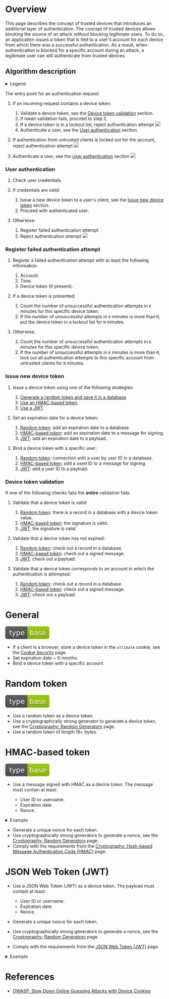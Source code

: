 # Overview

This page describes the concept of trusted devices that introduces an additional layer of authentication. The concept of trusted devices allows blocking the source of an attack without blocking legitimate users. To do so, an application issues a token that is tied to a user's account for each device from which there was a successful authentication. As a result, when authentication is blocked for a specific account during an attack, a legitimate user can still authenticate from trusted devices.

## Algorithm description

<details>
<summary>Legend</summary>

![][exit] - End of the algorithm.
</details>

The entry point for an authentication request:

1. If an incoming request contains a device token:

    1. Validate a device token, see the [Device token validation](#device-token-validation) section.
    1. If token validation fails, proceed to step 2.
    1. If a device token is in a lockout list, reject authentication attempt ![][exit]
    1. Authenticate a user, see the [User authentication](#user-authentication) section.

1. If authentication from untrusted clients is locked out for the account, reject authentication attempt ![][exit]
1. Authenticate a user, see the [User authentication](#user-authentication) section ![][exit]

### User authentication

1. Check user credentials.
1. If credentials are valid:

    1. Issue a new device token to a user's client, see the [Issue new device token](#issue-new-device-token) section.
    1. Proceed with authenticated user.

1. Otherwise:

    1. Register failed authentication attempt.
    1. Reject authentication attempt ![][exit]

### Register failed authentication attempt

1. Register a failed authentication attempt with at least the following information:

    1. Account.
    1. Time.
    1. Device token (if present).

1. If a device token is presented:

    1. Count the number of unsuccessful authentication attempts in `K` minutes for this specific device token.
    1. If the number of unsuccessful attempts in `K` minutes is more than `M`, put the device token in a lockout list for `N` minutes.

1. Otherwise:

    1. Count the number of unsuccessful authentication attempts in `K` minutes for this specific device token.
    1. If the number of unsuccessful attempts in `K` minutes is more than `M`, lock out all authentication attempts to this specific account from untrusted clients for `N` minutes.

### Issue new device token

1. Issue a device token using one of the following strategies:

    1. [Generate a random token and save it in a database](#random-token).
    1. [Use an HMAC-based token](#hmac-based-token).
    1. [Use a JWT](#json-web-token-jwt).

1. Set an expiration date for a device token:

    1. [Random token](#random-token): add an expiration date to a database.
    1. [HMAC-based token](#hmac-based-token): add an expiration date to a message for signing.
    1. [JWT](#json-web-token-jwt): add an expiration date to a payload.

1. Bind a device token with a specific user:

    1. [Random token](#random-token): connection with a user by user ID in a database.
    1. [HMAC-based token](#hmac-based-token): add a used ID to a message for signing.
    1. [JWT](#json-web-token-jwt): add a user ID to a payload.

### Device token validation

If one of the following checks fails the **entire** validation fails:

1. Validate that a device token is valid:

    1. [Random token](#random-token): there is a record in a database with a device token value.
    1. [HMAC-based token](#hmac-based-token): the signature is valid.
    1. [JWT](#json-web-token-jwt): the signature is valid.

1. Validate that a device token has not expired:

    1. [Random token](#random-token): check out a record in a database.
    1. [HMAC-based token](#hmac-based-token): check out a signed message.
    1. [JWT](#json-web-token-jwt): check out a payload.

1. Validate that a device token corresponds to an account in which the authentication is attempted:

    1. [Random token](#random-token): check out a record in a database.
    1. [HMAC-based token](#hmac-based-token): check out a signed message.
    1. [JWT](#json-web-token-jwt): check out a payload.

# General

<div align="left">
<img src="/.gitbook/assets/type-base-icon.svg">
</div>

- If a client is a browser, store a device token in the `ultimate` cookie, see the [Cookie Security](/Web%20Application/Cookie%20Security/README.md) page.
- Set expiration date ~ 6 months.
- Bind a device token with a specific account.

# Random token

<div align="left">
<img src="/.gitbook/assets/type-base-icon.svg">
</div>

- Use a random token as a device token.
- Use a cryptographically strong generator to generate a device token, see the [Cryptography: Random Generators](/Web%20Application/Cryptography/Random%20Generators/README.md) page.
- Use a random token of length 16+ bytes.

# HMAC-based token

<div align="left">
<img src="/.gitbook/assets/type-base-icon.svg">
</div>

- Use a message signed with HMAC as a device token. The message must contain at least:

    - User ID or username.
    - Expiration date.
    - Nonce.

<details>
<summary>Example</summary>

```
BASE64(USER_ID + EXPIRATION_DATE + NONCE + HMAC(USER_ID + EXPIRATION_DATE + NONCE, SECRET_KEY))
```
</details>

- Generate a unique nonce for each token.
- Use cryptographically strong generators to generate a nonce, see the [Cryptography: Random Generators](/Web%20Application/Cryptography/Random%20Generators/README.md) page.
- Comply with the requirements from the [Cryptography: Hash-based Message Authentication Code (HMAC)](/Web%20Application/Cryptography/Hash-based%20Message%20Authentication%20Code%20(HMAC)/README.md) page.

# JSON Web Token (JWT)

- Use a JSON Web Token (JWT) as a device token. The payload must contain at least:

    - User ID or username.
    - Expiration date.
    - Nonce.

- Generate a unique nonce for each token.
- Use cryptographically strong generators to generate a nonce, see the [Cryptography: Random Generators](/Web%20Application/Cryptography/Random%20Generators/README.md) page.
- Comply with the requirements from the [JSON Web Token (JWT)](/Web%20Application/JSON%20Web%20Token%20(JWT)/README.md) page.

<details>
<summary>Example</summary>

```json
{
  "alg": "HS256",
  "typ": "JWT"
}
{
  "userid": 31337,
  "nonce": "GiOzXAwlZ17NsW4CkVV8MQXtiQN9cWiY",
  "exp": 1516239022
}
```
</details>

# References

- [OWASP: Slow Down Online Guessing Attacks with Device Cookies](https://owasp.org/www-community/Slow_Down_Online_Guessing_Attacks_with_Device_Cookies)

[exit]: /.gitbook/web-application/concept-of-trusted-devices/exit-icon.svg